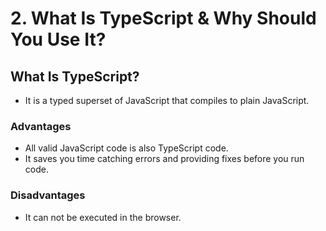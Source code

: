 # 2. What Is TypeScript & Why Should You Use It?

## What Is TypeScript?

- It is a typed superset of JavaScript that compiles to plain JavaScript.

### Advantages

- All valid JavaScript code is also TypeScript code.
- It saves you time catching errors and providing fixes before you run code.

### Disadvantages

- It can not be executed in the browser.
